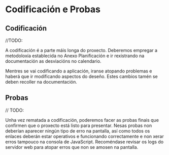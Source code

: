# Codificación e Probas

## Codificación

//TODO:

A codificación é a parte máis longa do proxecto. Deberemos empregar a metodoloxía establecida no Anexo Planificación e ir rexistrando na documentación as desviacións no calendario.

Mentres se vai codificando a aplicación, iranse atopando problemas e haberá que ir modificando aspectos do deseño. Estes cambios tamén se deben recoller na documentación.

## Probas

// TODO:

Unha vez rematada a codificación, poderemos facer as probas finais que confirmen que o proxecto está listo para presentar. Nesas probas non deberían aparecer ningún tipo de erro na pantalla, así como todos os enlaces deberán estar operativos e funcionando correctamente e non xerar erros tampouco na consola de JavaScript. Recoméndase revisar os logs do servidor web para atopar erros que non se amosen na pantalla.
